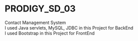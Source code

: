 # PRODIGY_SD_03
Contact Management System                                                        
I used Java servlets, MySQL, JDBC in this Project for BackEnd                              
I used Bootstrap in this Project for FrontEnd
